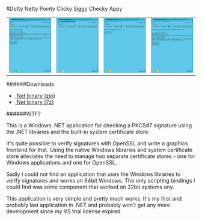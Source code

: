 #Dotty Netty Pointy Clicky Siggy Checky Appy
<table><tr><td>
<img alt="Valid signature" src="https://raw.githubusercontent.com/hramrach/VerifyPKCS7.NET/bin/VerifyPKCS7 valid signature.png"/>
</td><td>
<img alt="Missing signature file" src="https://raw.githubusercontent.com/hramrach/VerifyPKCS7.NET/bin/VerifyPKCS7%20no%20signature.png"/>
</td><td>
<img alt="Invalid signature" src="https://raw.githubusercontent.com/hramrach/VerifyPKCS7.NET/bin/VerifyPKCS7 wrong signature.png"/>
</td><td>
<img alt="CA of signer not known" src="https://raw.githubusercontent.com/hramrach/VerifyPKCS7.NET/bin/VerifyPKCS7 unknown signer.png"/>
</td></tr></table>


######Downloads

 * [.Net binary (zip)](https://github.com/hramrach/VerifyPKCS7.NET/blob/bin/VerifyPKCS7.zip?raw=true)
 * [.Net binary (7z)](https://github.com/hramrach/VerifyPKCS7.NET/blob/bin/VerifyPKCS7.7z?raw=true)

######WTF?

This is a Windows .NET application for checking a PKCS#7 signature using the .NET libraries and the built-in system certificate store.

It's quite possible to verify signatures with OpenSSL and write a graphics frontend for that. Using the native Windows libraries and system certificate store alleviates the need to manage two separate certificate stores - one for Windows applications and one for OpenSSL.

Sadly I could not find an application that uses the Windows libraries to verify signatures and works on 64bit Windows. The only scripting bindings I could find was some component that worked on 32bit systems ony.

This application is very simple and pretty much works. It's my first and probably last application in .NET and probably won't get any more development since my VS trial license expired.
